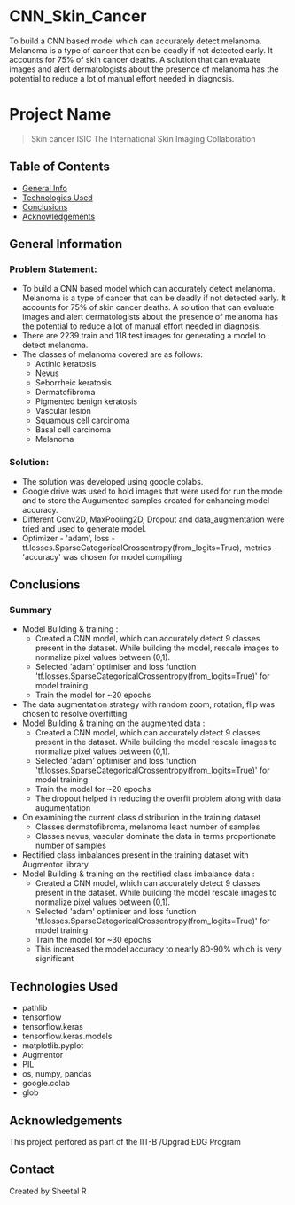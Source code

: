 # CNN_Skin_Cancer
To build a CNN based model which can accurately detect melanoma. Melanoma is a type of cancer that can be deadly if not detected early. It accounts for 75% of skin cancer deaths. A solution that can evaluate images and alert dermatologists about the presence of melanoma has the potential to reduce a lot of manual effort needed in diagnosis.

# Project Name
> Skin cancer ISIC The International Skin Imaging Collaboration


## Table of Contents
* [General Info](#general-information)
* [Technologies Used](#technologies-used)
* [Conclusions](#conclusions)
* [Acknowledgements](#acknowledgements)

<!-- You can include any other section that is pertinent to your problem -->

## General Information
### Problem Statement:
- To build a CNN based model which can accurately detect melanoma. Melanoma is a type of cancer that can be deadly if not detected early. It accounts for 75% of skin cancer deaths. A solution that can evaluate images and alert dermatologists about the presence of melanoma has the potential to reduce a lot of manual effort needed in diagnosis.
- There are 2239 train and 118 test images for generating a model to detect melanoma.
- The classes of melanoma covered are as follows:
   - Actinic keratosis
   - Nevus
   - Seborrheic keratosis
   - Dermatofibroma
   - Pigmented benign keratosis
   - Vascular lesion
   - Squamous cell carcinoma
   - Basal cell carcinoma
   - Melanoma

### Solution:
- The solution was developed using google colabs.
- Google drive was used to hold images that were used for run the model and to store the Augumented samples created for enhancing model accuracy.
- Different Conv2D, MaxPooling2D, Dropout and data_augmentation were tried and used to generate model.
- Optimizer - 'adam', loss -tf.losses.SparseCategoricalCrossentropy(from_logits=True), metrics -'accuracy' was chosen for model compiling

## Conclusions
### Summary
 - Model Building & training :
    - Created a CNN model, which can accurately detect 9 classes present in the dataset. While building the model, rescale images to normalize pixel values between (0,1).
    - Selected 'adam' optimiser and loss function 'tf.losses.SparseCategoricalCrossentropy(from_logits=True)' for model training
    - Train the model for ~20 epochs
  - The data augmentation strategy with random zoom, rotation, flip was chosen to resolve overfitting
  - Model Building & training on the augmented data :
    - Created a CNN model, which can accurately detect 9 classes present in the dataset. While building the model rescale images to normalize pixel values between (0,1).
    - Selected 'adam' optimiser and loss function 'tf.losses.SparseCategoricalCrossentropy(from_logits=True)' for model training
     - Train the model for ~20 epochs
     - The dropout helped in reducing the overfit problem along with data augumentation
  - On examining the current class distribution in the training dataset
     - Classes dermatofibroma, melanoma least number of samples
     - Classes nevus, vascular dominate the data in terms proportionate number of samples
  - Rectified class imbalances present in the training dataset with Augmentor library
  - Model Building & training on the rectified class imbalance data :
     - Created a CNN model, which can accurately detect 9 classes present in the dataset. While building the model rescale images to normalize pixel values between (0,1).
     - Selected 'adam' optimiser and loss function 'tf.losses.SparseCategoricalCrossentropy(from_logits=True)' for model training
     - Train the model for ~30 epochs
     - This increased the model accuracy to nearly 80-90% which is very significant

## Technologies Used
- pathlib 
- tensorflow
- tensorflow.keras
- tensorflow.keras.models
- matplotlib.pyplot
- Augmentor
- PIL
- os, numpy, pandas
- google.colab
- glob

## Acknowledgements
This project perfored as part of the IIT-B /Upgrad EDG Program


## Contact
Created by Sheetal R

